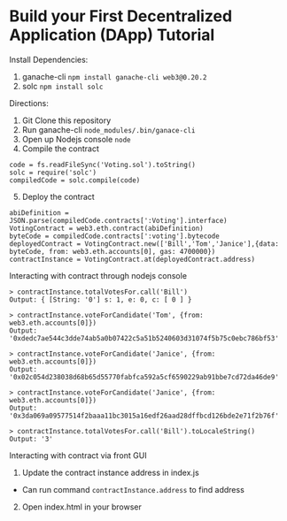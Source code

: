 # Build your First Decentralized Application (DApp) Tutorial

Install Dependencies:
1. ganache-cli ```npm install ganache-cli web3@0.20.2```
2. solc ```npm install solc```

Directions:
1. Git Clone this repository
2. Run ganache-cli ```node_modules/.bin/ganace-cli```
3. Open up Nodejs console ```node```
4. Compile the contract
  ```
  code = fs.readFileSync('Voting.sol').toString()
  solc = require('solc')
  compiledCode = solc.compile(code)
  ```

5. Deploy the contract
  ```
  abiDefinition = JSON.parse(compiledCode.contracts[':Voting'].interface)
  VotingContract = web3.eth.contract(abiDefinition)
  byteCode = compiledCode.contracts[':voting'].bytecode
  deployedContract = VotingContract.new(['Bill','Tom','Janice'],{data: byteCode, from: web3.eth.accounts[0], gas: 4700000})
  contractInstance = VotingContract.at(deployedContract.address)
  ```



Interacting with contract through nodejs console
```
> contractInstance.totalVotesFor.call('Bill')
Output: { [String: '0'] s: 1, e: 0, c: [ 0 ] }

> contractInstance.voteForCandidate('Tom', {from: web3.eth.accounts[0]})
Output: '0xdedc7ae544c3dde74ab5a0b07422c5a51b5240603d31074f5b75c0ebc786bf53'

> contractInstance.voteForCandidate('Janice', {from: web3.eth.accounts[0]})
Output: '0x02c054d238038d68b65d55770fabfca592a5cf6590229ab91bbe7cd72da46de9'

> contractInstance.voteForCandidate('Janice', {from: web3.eth.accounts[0]})
Output:  '0x3da069a09577514f2baaa11bc3015a16edf26aad28dffbcd126bde2e71f2b76f'

> contractInstance.totalVotesFor.call('Bill').toLocaleString()
Output: '3'
```

Interacting with contract via front GUI
1. Update the contract instance address in index.js
  * Can run command ```contractInstance.address``` to find address
2. Open index.html in your browser
